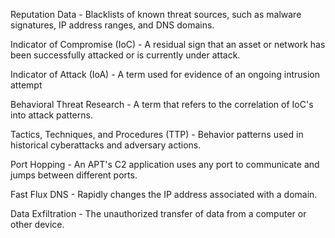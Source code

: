 Reputation Data - Blacklists of known threat sources, such as malware signatures, IP address ranges, and DNS domains.

Indicator of Compromise (IoC) - A residual sign that an asset or network has been successfully attacked or is currently under attack.

Indicator of Attack (IoA) - A term used for evidence of an ongoing intrusion attempt

Behavioral Threat Research - A term that refers to the correlation of IoC's into attack patterns.

Tactics, Techniques, and Procedures (TTP) - Behavior patterns used in historical cyberattacks and adversary actions.

Port Hopping - An APT's C2 application uses any port to communicate and jumps between different ports.

Fast Flux DNS - Rapidly changes the IP address associated with a domain.

Data Exfiltration - The unauthorized transfer of data from a computer or other device.

